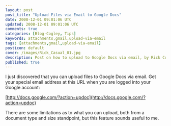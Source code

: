 ```yaml
---           
layout: post
post_title: "Upload Files via Email to Google Docs"
date: 2008-12-01 09:01:06 UTC
updated: 2008-12-01 09:01:06 UTC
comments: true
categories: [Blog-Cogley, Tips]
keywords: attachments,gmail,upload-via-email
tags: [attachments,gmail,upload-via-email]
posticon: default
cover: /images/Rick_Casual_01.jpg
description: Post on how to upload to Google Docs via email, by Rick Cogley.
published: true
---
```

 

I just discovered that you can upload files to Google Docs via email. Get your special email address at this URL when you are logged into your Google account: 


[http://docs.google.com/?action=updoc](http://docs.google.com/?action=updoc)


There are some limitations as to what you can upload, both from a document type and size standpoint, but this feature sounds useful to me.  


